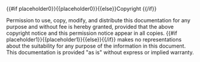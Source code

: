 {{#if placeholder0}}{{placeholder0}}{{else}}Copyright <year> <copyright holder>{{/if}}

 Permission to use, copy, modify, and distribute this documentation for any purpose and without fee is hereby granted, provided that the above copyright notice and this permission notice appear in all copies. {{#if placeholder1}}{{placeholder1}}{{else}}<copyright holder>{{/if}} makes no representations about the suitability for any purpose of the information in this document. This documentation is provided &quot;as is&quot; without express or implied warranty.